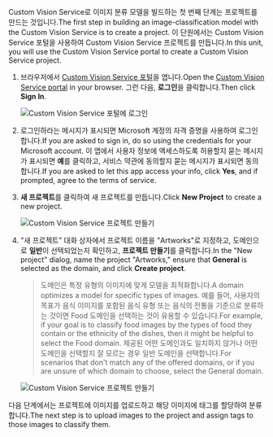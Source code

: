 <span data-ttu-id="58c6b-101">Custom Vision Service로 이미지 분류 모델을 빌드하는 첫 번째 단계는 프로젝트를 만드는 것입니다.</span><span class="sxs-lookup"><span data-stu-id="58c6b-101">The first step in building an image-classification model with the Custom Vision Service is to create a project.</span></span> <span data-ttu-id="58c6b-102">이 단원에서는 Custom Vision Service 포털을 사용하여 Custom Vision Service 프로젝트를 만듭니다.</span><span class="sxs-lookup"><span data-stu-id="58c6b-102">In this unit, you will use the Custom Vision Service portal to create a Custom Vision Service project.</span></span>

1. <span data-ttu-id="58c6b-103">브라우저에서 [Custom Vision Service 포털](https://www.customvision.ai/)을 엽니다.</span><span class="sxs-lookup"><span data-stu-id="58c6b-103">Open the [Custom Vision Service portal](https://www.customvision.ai/) in your browser.</span></span> <span data-ttu-id="58c6b-104">그런 다음, **로그인**을 클릭합니다.</span><span class="sxs-lookup"><span data-stu-id="58c6b-104">Then click **Sign In**.</span></span>

    ![Custom Vision Service 포털에 로그인](../media-draft/1-portal-sign-in.png)

1. <span data-ttu-id="58c6b-106">로그인하라는 메시지가 표시되면 Microsoft 계정의 자격 증명을 사용하여 로그인합니다.</span><span class="sxs-lookup"><span data-stu-id="58c6b-106">If you are asked to sign in, do so using the credentials for your Microsoft account.</span></span> <span data-ttu-id="58c6b-107">이 앱에서 사용자 정보에 액세스하도록 허용할지 묻는 메시지가 표시되면 **예**를 클릭하고, 서비스 약관에 동의할지 묻는 메시지가 표시되면 동의합니다.</span><span class="sxs-lookup"><span data-stu-id="58c6b-107">If you are asked to let this app access your info, click **Yes**, and if prompted, agree to the terms of service.</span></span>

1. <span data-ttu-id="58c6b-108">**새 프로젝트**를 클릭하여 새 프로젝트를 만듭니다.</span><span class="sxs-lookup"><span data-stu-id="58c6b-108">Click **New Project** to create a new project.</span></span>
  
    ![Custom Vision Service 프로젝트 만들기](../media-draft/1-portal-click-new-project.png)

1. <span data-ttu-id="58c6b-110">"새 프로젝트" 대화 상자에서 프로젝트 이름을 "Artworks"로 지정하고, 도메인으로 **일반**이 선택되었는지 확인하고, **프로젝트 만들기**를 클릭합니다.</span><span class="sxs-lookup"><span data-stu-id="58c6b-110">In the "New project" dialog, name the project "Artworks," ensure that **General** is selected as the domain, and click **Create project**.</span></span>

    > <span data-ttu-id="58c6b-111">도메인은 특정 유형의 이미지에 맞게 모델을 최적화합니다.</span><span class="sxs-lookup"><span data-stu-id="58c6b-111">A domain optimizes a model for specific types of images.</span></span> <span data-ttu-id="58c6b-112">예를 들어, 사용자의 목표가 음식 이미지를 포함된 음식 유형 또는 음식의 전통을 기준으로 분류하는 것이면 Food 도메인을 선택하는 것이 유용할 수 있습니다.</span><span class="sxs-lookup"><span data-stu-id="58c6b-112">For example, if your goal is to classify food images by the types of food they contain or the ethnicity of the dishes, then it might be helpful to select the Food domain.</span></span> <span data-ttu-id="58c6b-113">제공된 어떤 도메인과도 일치하지 않거나 어떤 도메인을 선택할지 잘 모르는 경우 일반 도메인을 선택합니다.</span><span class="sxs-lookup"><span data-stu-id="58c6b-113">For scenarios that don't match any of the offered domains, or if you are unsure of which domain to choose, select the General domain.</span></span>

   ![Custom Vision Service 프로젝트 만들기](../media-draft/1-portal-create-project.png)

<span data-ttu-id="58c6b-115">다음 단계에서는 프로젝트에 이미지를 업로드하고 해당 이미지에 태그를 할당하여 분류합니다.</span><span class="sxs-lookup"><span data-stu-id="58c6b-115">The next step is to upload images to the project and assign tags to those images to classify them.</span></span>